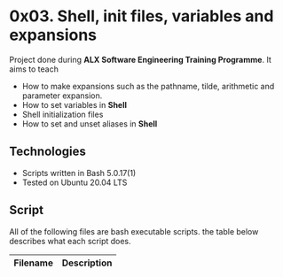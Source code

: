 # 0x03. Shell, init files, variables and expansions
Project done during **ALX Software Engineering Training Programme**. It aims to teach 
* How to make expansions such as the pathname, tilde, arithmetic and parameter expansion.  
* How to set variables in **Shell**
* Shell initialization files
* How to set and unset aliases in **Shell**

## Technologies
* Scripts written in Bash 5.0.17(1)
* Tested on Ubuntu 20.04 LTS

## Script
All of the following files are bash executable scripts. the table below describes what each script does.

| Filename | Description |
| -------- | ----------- |

